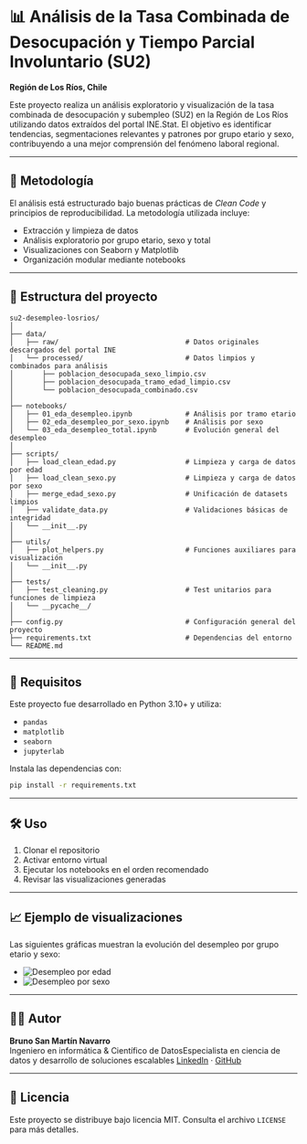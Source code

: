 # 📊 Análisis de la Tasa Combinada de Desocupación y Tiempo Parcial Involuntario (SU2)
**Región de Los Ríos, Chile**

Este proyecto realiza un análisis exploratorio y visualización de la tasa combinada de desocupación y subempleo (SU2) en la Región de Los Ríos utilizando datos extraídos del portal INE.Stat. El objetivo es identificar tendencias, segmentaciones relevantes y patrones por grupo etario y sexo, contribuyendo a una mejor comprensión del fenómeno laboral regional.

---

## 🧠 Metodología

El análisis está estructurado bajo buenas prácticas de *Clean Code* y principios de reproducibilidad. La metodología utilizada incluye:

- Extracción y limpieza de datos
- Análisis exploratorio por grupo etario, sexo y total
- Visualizaciones con Seaborn y Matplotlib
- Organización modular mediante notebooks

---

## 📁 Estructura del proyecto

```
su2-desempleo-losrios/
│
├── data/
│   ├── raw/                               # Datos originales descargados del portal INE
│   └── processed/                         # Datos limpios y combinados para análisis
│       ├── poblacion_desocupada_sexo_limpio.csv
│       ├── poblacion_desocupada_tramo_edad_limpio.csv
│       └── poblacion_desocupada_combinado.csv
│
├── notebooks/
│   ├── 01_eda_desempleo.ipynb             # Análisis por tramo etario
│   ├── 02_eda_desempleo_por_sexo.ipynb    # Análisis por sexo
│   └── 03_eda_desempleo_total.ipynb       # Evolución general del desempleo
│
├── scripts/
│   ├── load_clean_edad.py                 # Limpieza y carga de datos por edad
│   ├── load_clean_sexo.py                 # Limpieza y carga de datos por sexo
│   ├── merge_edad_sexo.py                 # Unificación de datasets limpios
│   ├── validate_data.py                   # Validaciones básicas de integridad
│   └── __init__.py
│
├── utils/
│   ├── plot_helpers.py                    # Funciones auxiliares para visualización
│   └── __init__.py
│
├── tests/
│   ├── test_cleaning.py                   # Test unitarios para funciones de limpieza
│   └── __pycache__/
│
├── config.py                              # Configuración general del proyecto
├── requirements.txt                       # Dependencias del entorno
└── README.md
```

---

## 🧪 Requisitos

Este proyecto fue desarrollado en Python 3.10+ y utiliza:

- `pandas`
- `matplotlib`
- `seaborn`
- `jupyterlab`

Instala las dependencias con:

```bash
pip install -r requirements.txt
```

---

## 🛠️ Uso

1. Clonar el repositorio
2. Activar entorno virtual
3. Ejecutar los notebooks en el orden recomendado
4. Revisar las visualizaciones generadas

---

## 📈 Ejemplo de visualizaciones

Las siguientes gráficas muestran la evolución del desempleo por grupo etario y sexo:

- ![Desempleo por edad]([notebooks/img/desempleo_edad.png](https://github.com/SanMaBruno/su2-desempleo-losrios/blob/main/notebooks/01_eda_desempleo.ipynb))
- ![Desempleo por sexo](notebooks/img/desempleo_sexo.png)

---

## 👨‍💻 Autor

**Bruno San Martín Navarro**  
Ingeniero en informática & Científico de DatosEspecialista en ciencia de datos y desarrollo de soluciones escalables
[LinkedIn](https://www.linkedin.com/in/SanMaBruno/) · [GitHub](https://github.com/SanMaBruno)

---

## 📄 Licencia

Este proyecto se distribuye bajo licencia MIT. Consulta el archivo `LICENSE` para más detalles.
